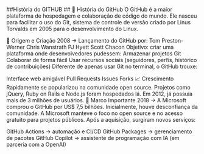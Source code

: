 
##História do GITHUB ##
📖 História do GitHub
O GitHub é a maior plataforma de hospedagem e colaboração de código do mundo.
Ele nasceu para facilitar o uso do Git, sistema de controle de versão criado por Linus Torvalds em 2005 para o desenvolvimento do Linux.

🚀 Origem e Criação
2008 → Lançamento do GitHub por:
Tom Preston-Werner
Chris Wanstrath
PJ Hyett
Scott Chacon
Objetivo: criar uma plataforma onde desenvolvedores pudessem:
Armazenar projetos Git
Colaborar de forma fácil
Usar recursos sociais (seguidores, perfis, histórico de contribuições)
Diferente de apenas usar Git no terminal, o GitHub trouxe:

Interface web amigável
Pull Requests
Issues
Forks
📈 Crescimento
Rapidamente se popularizou na comunidade open source.
Projetos como jQuery, Ruby on Rails e Node.js foram hospedados lá.
Em 2012, já possuía mais de 3 milhões de usuários.
📌 Marco Importante
2018 → A Microsoft comprou o GitHub por US$ 7,5 bilhões.
Inicialmente, houve desconfiança da comunidade.
A Microsoft manteve o foco no open source e no acesso gratuito para projetos públicos.
Após a aquisição, surgiram novos serviços:

GitHub Actions → automação e CI/CD
GitHub Packages → gerenciamento de pacotes
GitHub Copilot → assistente de programação com IA (em parceria com a OpenAI)
